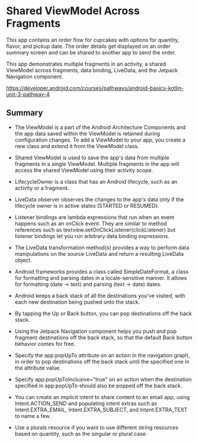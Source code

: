 Shared ViewModel Across Fragments
=================================

This app contains an order flow for cupcakes with options for quantity, flavor, and pickup date.
The order details get displayed on an order summary screen and can be shared to another app to
send the order.

This app demonstrates multiple fragments in an activity, a shared ViewModel across fragments,
data binding, LiveData, and the Jetpack Navigation component.


https://developer.android.com/courses/pathways/android-basics-kotlin-unit-3-pathway-4



Summary
--------------
* The ViewModel is a part of the Android Architecture Components and the app data saved within the ViewModel is retained during configuration changes. To add a ViewModel to your app, you create a new class and extend it from the ViewModel class.

* Shared ViewModel is used to save the app's data from multiple fragments in a single ViewModel. Multiple fragments in the app will access the shared ViewModel using their activity scope.

* LifecycleOwner is a class that has an Android lifecycle, such as an activity or a fragment.

* LiveData observer observes the changes to the app's data only if the lifecycle owner is in active states (STARTED or RESUMED).

* Listener bindings are lambda expressions that run when an event happens such as an onClick event. They are similar to method references such as textview.setOnClickListener(clickListener) but listener bindings let you run arbitrary data binding expressions.

* The LiveData transformation method(s) provides a way to perform data manipulations on the source LiveData and return a resulting LiveData object.

* Android frameworks provides a class called SimpleDateFormat, a class for formatting and parsing dates in a locale-sensitive manner. It allows for formatting (date → text) and parsing (text → date) dates.

* Android keeps a back stack of all the destinations you've visited, with each new destination being pushed onto the stack.

* By tapping the Up or Back button, you can pop destinations off the back stack.

* Using the Jetpack Navigation component helps you push and pop fragment destinations off the back stack, so that the default Back button behavior comes for free.

* Specify the app:popUpTo attribute on an action in the navigation graph, in order to pop destinations off the back stack until the specified one in the attribute value.

* Specify app:popUpToInclusive="true" on an action when the destination specified in app:popUpTo should also be popped off the back stack.

* You can create an implicit intent to share content to an email app, using Intent.ACTION_SEND and populating intent extras such as Intent.EXTRA_EMAIL, Intent.EXTRA_SUBJECT, and Intent.EXTRA_TEXT to name a few.

* Use a plurals resource if you want to use different string resources based on quantity, such as the singular or plural case.


